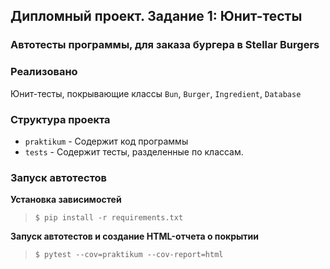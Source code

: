 ## Дипломный проект. Задание 1: Юнит-тесты

### Автотесты программы, для заказа бургера в Stellar Burgers

### Реализовано

Юнит-тесты, покрывающие классы `Bun`, `Burger`, `Ingredient`, `Database`

### Структура проекта

- `praktikum` - Содержит код программы
- `tests` - Содержит тесты, разделенные по классам.

### Запуск автотестов

**Установка зависимостей**

> `$ pip install -r requirements.txt`

**Запуск автотестов и создание HTML-отчета о покрытии**

>  `$ pytest --cov=praktikum --cov-report=html`
